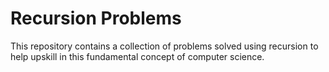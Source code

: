 # Recursion Problems

This repository contains a collection of problems solved using recursion to help upskill in this fundamental concept of computer science.
